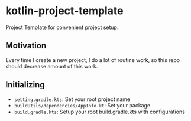 # kotlin-project-template
Project Template for convenient project setup.

## Motivation
Every time I create a new project, I do a lot of routine work, so this repo should decrease amount of this work.

## Initializing
- `setting.gradle.kts`: Set your root project name
- `buildUtils/dependencies/AppInfo.kt`: Set your package
- `build.gradle.kts`: Setup your root build.gradle.kts with configurations
